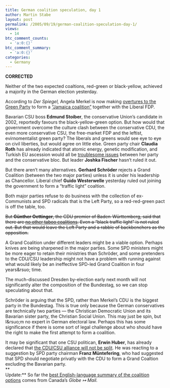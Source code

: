 ```yaml
---
title: German coalition speculation, day 1
author: Martin Stabe
layout: post
permalink: /2005/09/19/german-coalition-speculation-day-1/
views:
  - 14
btc_comment_counts:
  - 'a:0:{}'
btc_comment_summary:
  - 'a:0:{}'
categories:
  - Germany
---
```

**CORRECTED**

Neither of the two expected coaltions, red-green or black-yellow, achieved a majority in the German election yesterday.

According to *Der Spiegel,* Angela Merkel is now making [overtures to the Green Party][1] to form a [&ldquo;Jamaica coalition&rdquo;][2] together with the Liberal FDP.

Bavarian CSU boss **Edmund Stoiber**, the conservative Union&rsquo;s candidate in 2002, reportedly favours the black-yellow-green option. But how would that government overcome the culture clash between the conservative CDU, the even more conservative CSU, the free-market FDP and the leftist, evirnomentalist green party? The liberals and greens would see eye to eye on civil liberties, but would agree on little else. Green party chair **Claudia Roth** has already indicated that atomic energy, genetic modification, and Turkish EU ascession would all be [troublesome issues][3] between her party and the conservative bloc. But leader **Joshka Fischer** hasn&rsquo;t ruled it out.

But there aren&rsquo;t many alternatives. **Gerhard Schr&ouml;der** rejects a Grand Coalition (between the two major parties) unless it is under his leadership as Chancellor. Liberal chief **Guido Westerwelle** yesterday ruled out joining the government to form a &ldquo;traffic light&rdquo; coaltion.

Both major parties refuse to do business with the collection of ex-Communists and SPD radicals that is the Left Party, so a red-red-green pact is off the table, too.

<s>But **G&uuml;nther Oettinger**, the CDU premier of Baden-W&uuml;rttemberg, said that there are [no other taboo coalitions][3]. Even a &ldquo;black traffic light&rdquo; is not ruled out. But that would leave the Left Party and a rabble of backbenchers as the opposition.</s>

A Grand Coalition under different leaders might be a viable option. Perhaps knives are being sharpened in the major parties. Some SPD ministers might be more eager to retain their ministries than Schr&ouml;der, and some pretenders to the CDU/CSU leadership might not have a problem with running against what would likely be an ineffective SPD-led Grand Coalition in four years&rsuo; time.

The much-discussed Dresden by-election early next month will not significantly alter the composition of the Bundestag, so we can stop speculating about that.

Schr&ouml;der is arguing that the SPD, rather than Merkel&rsquo;s CDU is the biggest party in the Bundestag. This is true only because the German conservatives are technically two parties &mdash; the Christican Democratic Union and its Bavarian sister party, the Christian Social Union. This may just be spin, but I&rsuo;m no expert in German electoral law. Perhaps this has some significance if there is some sort of legal challenge about who should have the right to make the first attempt to form a coalition.

It may be significant that one CSU politican, **Erwin Huber**, has already declared that [the CDU/CSU alliance will not be split][4]. He was reacting to a suggestion by SPD party chairman **Franz M&uuml;ntefering**, who had suggested that SPD should negotiate privatly with the CDU to form a Grand Coaltion excluding the Bavarian party.  
**  
Update:** So far the [best English-language summary of the coalition options][5] comes from Canada&rsquo;s *Globe &map; Mail.*

 [1]: http://www.spiegel.de/politik/deutschland/0,1518,375303,00.html
 [2]: http://fistfulofeuros.net/archives/001903.php
 [3]: http://www.faz.net/s/Rub192E771724394C43A3088F746A7E2CD0/Doc~E69CB6CE6975548CD95B66CDF2A5656CC~ATpl~Ecommon~Sspezial.html
 [4]: http://www.szon.de/news/politik/aktuell/200509190497.html
 [5]: http://www.theglobeandmail.com/servlet/ArticleNews/TPStory/LAC/20050919/GERMANY19/TPInternational/TopStories